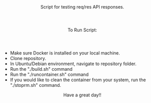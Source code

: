 
<header>Script for testing req/res API responses.</header>


<header>To Run Script:</header>

* Make sure Docker is installed on your local machine.
* Clone repository.
* In Ubuntu/Debian environment, navigate to repository folder.
* Run the "./build.sh" command
* Run the "./runcontainer.sh" command
* If you would like to clean the container from your system, run the "./stoprm.sh" command.

<header>Have a great day!!</header>




